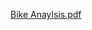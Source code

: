 [Bike Anaylsis.pdf](https://github.com/dany-2314/Seoul-bike-analysis/files/10421344/Bike.Anaylsis.pdf)
